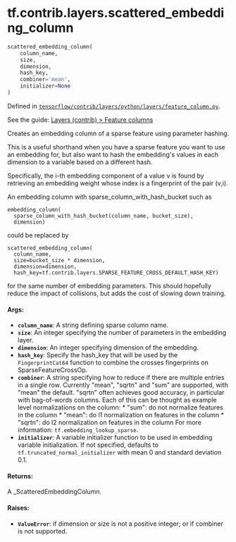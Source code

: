 <div itemscope itemtype="http://developers.google.com/ReferenceObject">
<meta itemprop="name" content="tf.contrib.layers.scattered_embedding_column" />
</div>

# tf.contrib.layers.scattered_embedding_column

``` python
scattered_embedding_column(
    column_name,
    size,
    dimension,
    hash_key,
    combiner='mean',
    initializer=None
)
```



Defined in [`tensorflow/contrib/layers/python/layers/feature_column.py`](https://www.tensorflow.org/code/tensorflow/contrib/layers/python/layers/feature_column.py).

See the guide: [Layers (contrib) > Feature columns](../../../../../api_guides/python/contrib.layers.md#Feature_columns)

Creates an embedding column of a sparse feature using parameter hashing.

This is a useful shorthand when you have a sparse feature you want to use an
embedding for, but also want to hash the embedding's values in each dimension
to a variable based on a different hash.

Specifically, the i-th embedding component of a value v is found by retrieving
an embedding weight whose index is a fingerprint of the pair (v,i).

An embedding column with sparse_column_with_hash_bucket such as

    embedding_column(
      sparse_column_with_hash_bucket(column_name, bucket_size),
      dimension)

could be replaced by

    scattered_embedding_column(
      column_name,
      size=bucket_size * dimension,
      dimension=dimension,
      hash_key=tf.contrib.layers.SPARSE_FEATURE_CROSS_DEFAULT_HASH_KEY)

for the same number of embedding parameters. This should hopefully reduce the
impact of collisions, but adds the cost of slowing down training.

#### Args:

* <b>`column_name`</b>: A string defining sparse column name.
* <b>`size`</b>: An integer specifying the number of parameters in the embedding layer.
* <b>`dimension`</b>: An integer specifying dimension of the embedding.
* <b>`hash_key`</b>: Specify the hash_key that will be used by the `FingerprintCat64`
    function to combine the crosses fingerprints on SparseFeatureCrossOp.
* <b>`combiner`</b>: A string specifying how to reduce if there are multiple entries
    in a single row. Currently "mean", "sqrtn" and "sum" are supported, with
    "mean" the default. "sqrtn" often achieves good accuracy, in particular
    with bag-of-words columns. Each of this can be thought as example level
    normalizations on the column:
      * "sum": do not normalize features in the column
      * "mean": do l1 normalization on features in the column
      * "sqrtn": do l2 normalization on features in the column
    For more information: `tf.embedding_lookup_sparse`.
* <b>`initializer`</b>: A variable initializer function to be used in embedding
    variable initialization. If not specified, defaults to
    `tf.truncated_normal_initializer` with mean 0 and standard deviation 0.1.


#### Returns:

  A _ScatteredEmbeddingColumn.


#### Raises:

* <b>`ValueError`</b>: if dimension or size is not a positive integer; or if combiner
    is not supported.